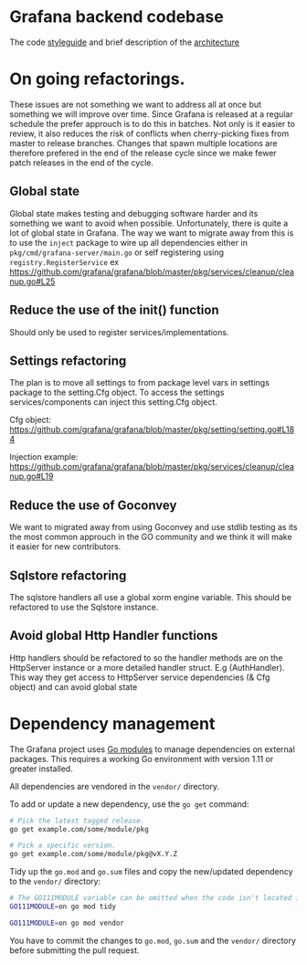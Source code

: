 # Grafana backend codebase

The code [styleguide](STYLEGUIDE.md) and brief description of the [architecture](ARCHITECTURE.md)

# On going refactorings.
These issues are not something we want to address all at once but something we will improve over time. Since Grafana is released at a regular schedule the prefer approuch is to do this in batches. Not only is it easier to review, it also reduces the risk of conflicts when cherry-picking fixes from master to release branches. Changes that spawn multiple locations are therefore prefered in the end of the release cycle since we make fewer patch releases in the end of the cycle. 

## Global state
Global state makes testing and debugging software harder and its something we want to avoid when possible.
Unfortunately, there is quite a lot of global state in Grafana. The way we want to migrate away from this
is to use the `inject` package to wire up all dependencies either in `pkg/cmd/grafana-server/main.go` or
self registering using `registry.RegisterService` ex https://github.com/grafana/grafana/blob/master/pkg/services/cleanup/cleanup.go#L25

## Reduce the use of the init() function
Should only be used to register services/implementations.

## Settings refactoring 
The plan is to move all settings to from package level vars in settings package to the setting.Cfg object. To access the settings services/components can inject this setting.Cfg object. 

Cfg object: 
https://github.com/grafana/grafana/blob/master/pkg/setting/setting.go#L184

Injection example:
https://github.com/grafana/grafana/blob/master/pkg/services/cleanup/cleanup.go#L19

## Reduce the use of Goconvey
We want to migrated away from using Goconvey and use stdlib testing as its the most common approuch in the GO community and we think it will make it easier for new contributors. 

## Sqlstore refactoring
The sqlstore handlers all use a global xorm engine variable. This should be refactored to use the Sqlstore instance. 

## Avoid global Http Handler functions
Http handlers should be refactored to so the handler methods are on the HttpServer instance or a more detailed handler struct. E.g (AuthHandler). This way they get access to HttpServer service dependencies (& Cfg object) and can avoid global state

# Dependency management

The Grafana project uses [Go modules](https://golang.org/cmd/go/#hdr-Modules__module_versions__and_more) to manage dependencies on external packages. This requires a working Go environment with version 1.11 or greater installed.

All dependencies are vendored in the `vendor/` directory.

To add or update a new dependency, use the `go get` command:

```bash
# Pick the latest tagged release.
go get example.com/some/module/pkg

# Pick a specific version.
go get example.com/some/module/pkg@vX.Y.Z
```

Tidy up the `go.mod` and `go.sum` files and copy the new/updated dependency to the `vendor/` directory:

```bash
# The GO111MODULE variable can be omitted when the code isn't located in GOPATH.
GO111MODULE=on go mod tidy

GO111MODULE=on go mod vendor
```

You have to commit the changes to `go.mod`, `go.sum` and the `vendor/` directory before submitting the pull request.


